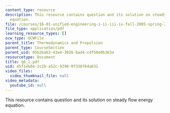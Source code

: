 ```yaml
---
content_type: resource
description: This resource contains question and its solution on steady flow energy
  equation.
file: /courses/16-01-unified-engineering-i-ii-iii-iv-fall-2005-spring-2006/45f1eb8e2c2ba52c92900f338764a631_q6_1.pdf
file_type: application/pdf
learning_resource_types: []
ocw_type: OCWFile
parent_title: Thermodynamics and Propulsion
parent_type: CourseSection
parent_uid: 05b2ba63-43e4-3028-bad4-cdf50e0b363a
resourcetype: Document
title: q6_1.pdf
uid: 45f1eb8e-2c2b-a52c-9290-0f338764a631
video_files:
  video_thumbnail_file: null
video_metadata:
  youtube_id: null
---
```

This resource contains question and its solution on steady flow energy equation.

